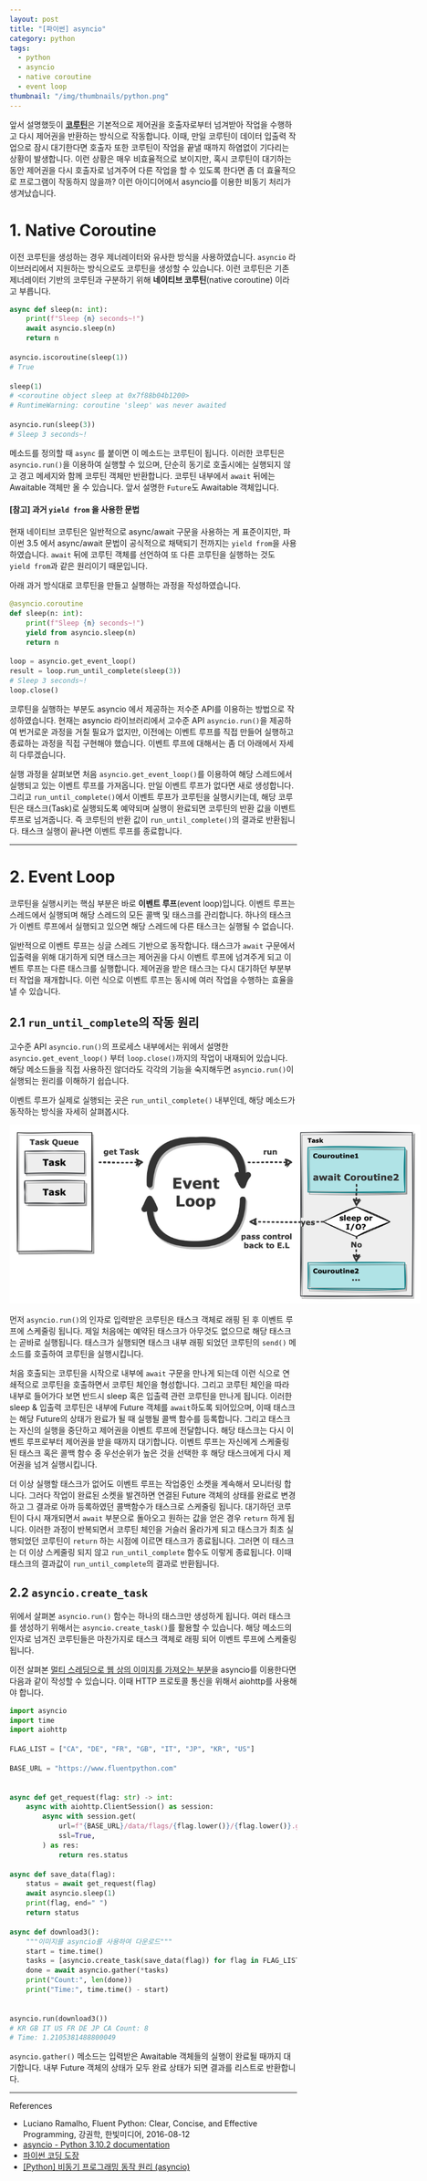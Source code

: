 ```yaml
---
layout: post
title: "[파이썬] asyncio"
category: python
tags:
  - python
  - asyncio
  - native coroutine
  - event loop
thumbnail: "/img/thumbnails/python.png"
---
```


앞서 설명했듯이 [**코루틴**](/docs/python-coroutine)은 기본적으로 제어권을 호출자로부터 넘겨받아 작업을 수행하고 다시 제어권을 반환하는 방식으로 작동합니다.
이때, 만일 코루틴이 데이터 입출력 작업으로 잠시 대기한다면 호출자 또한 코루틴이 작업을 끝낼 때까지 하염없이 기다리는 상황이 발생합니다.
이런 상황은 매우 비효율적으로 보이지만, 혹시 코루틴이 대기하는 동안 제어권을 다시 호출자로 넘겨주어 다른 작업을 할 수 있도록 한다면 좀 더 효율적으로 프로그램이 작동하지 않을까?
이런 아이디어에서 asyncio를 이용한 비동기 처리가 생겨났습니다.

# 1. Native Coroutine

이전 코루틴을 생성하는 경우 제너레이터와 유사한 방식을 사용하였습니다. `asyncio` 라이브러리에서 지원하는 방식으로도 코루틴을 생성할 수 있습니다.
이런 코루틴은 기존 제너레이터 기반의 코루틴과 구분하기 위해 **네이티브 코루틴**(native coroutine) 이라고 부릅니다.

```python
async def sleep(n: int):
    print(f"Sleep {n} seconds~!")
    await asyncio.sleep(n)
    return n

asyncio.iscoroutine(sleep(1))
# True

sleep(1)
# <coroutine object sleep at 0x7f88b04b1200>
# RuntimeWarning: coroutine 'sleep' was never awaited

asyncio.run(sleep(3))
# Sleep 3 seconds~!
```

메소드를 정의할 때 `async` 를 붙이면 이 메소드는 코루틴이 됩니다.
이러한 코루틴은 `asyncio.run()`을 이용하여 실행할 수 있으며, 단순히 동기로 호출시에는 실행되지 않고 경고 메세지와 함께 코루틴 객체만 반환합니다.
코루틴 내부에서 `await` 뒤에는 Awaitable 객체만 올 수 있습니다.
앞서 설명한 `Future`도 Awaitable 객체입니다.

#### [참고] 과거 `yield from` 을 사용한 문법

현재 네이티브 코루틴은 일반적으로 async/await 구문을 사용하는 게 표준이지만, 파이썬 3.5 에서 async/await 문법이 공식적으로 채택되기 전까지는 `yield from`을 사용하였습니다.
`await` 뒤에 코루틴 객체를 선언하여 또 다른 코루틴을 실행하는 것도 `yield from`과 같은 원리이기 때문입니다.

아래 과거 방식대로 코루틴을 만들고 실행하는 과정을 작성하였습니다.

```python
@asyncio.coroutine
def sleep(n: int):
    print(f"Sleep {n} seconds~!")
    yield from asyncio.sleep(n)
    return n

loop = asyncio.get_event_loop()
result = loop.run_until_complete(sleep(3))
# Sleep 3 seconds~!
loop.close()
```

코루틴을 실행하는 부분도 asyncio 에서 제공하는 저수준 API를 이용하는 방법으로 작성하였습니다.
현재는 asyncio 라이브러리에서 고수준 API `asyncio.run()`을 제공하여 번거로운 과정을 거칠 필요가 없지만, 이전에는 이벤트 루프를 직접 만들어 실행하고 종료하는 과정을 직접 구현해야 했습니다.
이벤트 루프에 대해서는 좀 더 아래에서 자세히 다루겠습니다.

실행 과정을 살펴보면 처음 `asyncio.get_event_loop()`를 이용하여 해당 스레드에서 실행되고 있는 이벤트 루프를 가져옵니다.
만일 이벤트 루프가 없다면 새로 생성합니다.
그리고 `run_until_complete()`에서 이벤트 루프가 코루틴을 실행시키는데, 해당 코루틴은 태스크(Task)로 실행되도록 예약되며 실행이 완료되면 코루틴의 반환 값을 이벤트 루프로 넘겨줍니다.
즉 코루틴의 반환 값이 `run_until_complete()`의 결과로 반환됩니다.
태스크 실행이 끝나면 이벤트 루프를 종료합니다.

---

# 2. Event Loop

코루틴을 실행시키는 핵심 부분은 바로 **이벤트 루프**(event loop)입니다.
이벤트 루프는 스레드에서 실행되며 해당 스레드의 모든 콜백 및 태스크를 관리합니다.
하나의 태스크가 이벤트 루프에서 실행되고 있으면 해당 스레드에 다른 태스크는 실행될 수 없습니다.

일반적으로 이벤트 루프는 싱글 스레드 기반으로 동작합니다.
태스크가 `await` 구문에서 입출력을 위해 대기하게 되면 태스크는 제어권을 다시 이벤트 루프에 넘겨주게 되고 이벤트 루프는 다른 태스크를 실행합니다.
제어권을 받은 태스크는 다시 대기하던 부분부터 작업을 재개합니다.
이런 식으로 이벤트 루프는 동시에 여러 작업을 수행하는 효율을 낼 수 있습니다.

## 2.1 `run_until_complete`의 작동 원리

고수준 API `asyncio.run()`의 프로세스 내부에서는 위에서 설명한 `asyncio.get_event_loop()` 부터 `loop.close()`까지의 작업이 내재되어 있습니다.
해당 메소드들을 직접 사용하진 않더라도 각각의 기능을 숙지해두면 `asyncio.run()`이 실행되는 원리를 이해하기 쉽습니다.

이벤트 루프가 실제로 실행되는 곳은 `run_until_complete()` 내부인데, 해당 메소드가 동작하는 방식을 자세히 살펴봅시다.

<img src="/img/posts/python-asyncio-event-loop.png" style="max-width:720px"/>

먼저 `asyncio.run()`의 인자로 입력받은 코루틴은 태스크 객체로 래핑 된 후 이벤트 루프에 스케줄링 됩니다.
제일 처음에는 예약된 태스크가 아무것도 없으므로 해당 태스크는 곧바로 실행됩니다.
태스크가 실행되면 태스크 내부 래핑 되었던 코루틴의 `send()` 메소드를 호출하여 코루틴을 실행시킵니다.

처음 호출되는 코루틴을 시작으로 내부에 `await` 구문을 만나게 되는데 이런 식으로 연쇄적으로 코루틴을 호출하면서 코루틴 체인을 형성합니다.
그리고 코루틴 체인을 따라 내부로 들어가다 보면 반드시 sleep 혹은 입출력 관련 코루틴을 만나게 됩니다.
이러한 sleep & 입출력 코루틴은 내부에 Future 객체를 `await`하도록 되어있으며,
이때 태스크는 해당 Future의 상태가 완료가 될 때 실행될 콜백 함수를 등록합니다.
그리고 태스크는 자신의 실행을 중단하고 제어권을 이벤트 루프에 전달합니다.
해당 태스크는 다시 이벤트 루프로부터 제어권을 받을 때까지 대기합니다.
이벤트 루프는 자신에게 스케줄링 된 태스크 혹은 콜백 함수 중 우선순위가 높은 것을 선택한 후 해당 태스크에게 다시 제어권을 넘겨 실행시킵니다.

더 이상 실행할 태스크가 없어도 이벤트 루프는 작업중인 소켓을 계속해서 모니터링 합니다.
그러다 작업이 완료된 소켓을 발견하면 연결된 Future 객체의 상태를 완료로 변경하고 그 결과로 아까 등록하였던 콜백함수가 태스크로 스케줄링 됩니다.
대기하던 코루틴이 다시 재개되면서 `await` 부분으로 돌아오고 원하는 값을 얻은 경우 `return` 하게 됩니다.
이러한 과정이 반복되면서 코루틴 체인을 거슬러 올라가게 되고 태스크가 최초 실행되었던 코루틴이 `return` 하는 시점에 이르면 태스크가 종료됩니다.
그러면 이 태스크는 더 이상 스케줄링 되지 않고 `run_until_complete` 함수도 이렇게 종료됩니다.
이때 태스크의 결과값이 `run_until_complete`의 결과로 반환됩니다.

## 2.2 `asyncio.create_task`

위에서 살펴본 `asyncio.run()` 함수는 하나의 태스크만 생성하게 됩니다.
여러 태스크를 생성하기 위해서는 `asyncio.create_task()`를 활용할 수 있습니다.
해당 메소드의 인자로 넘겨진 코루틴들은 마찬가지로 태스크 객체로 래핑 되어 이벤트 루프에 스케줄링 됩니다.

이전 살펴본 [멀티 스레딩으로 웹 상의 이미지를 가져오는 부분](/docs/python-future#2-multi-threading)을 asyncio를 이용한다면 다음과 같이 작성할 수 있습니다.
이때 HTTP 프로토콜 통신을 위해서 aiohttp를 사용해야 합니다.

```python
import asyncio
import time
import aiohttp

FLAG_LIST = ["CA", "DE", "FR", "GB", "IT", "JP", "KR", "US"]

BASE_URL = "https://www.fluentpython.com"


async def get_request(flag: str) -> int:
    async with aiohttp.ClientSession() as session:
        async with session.get(
            url=f"{BASE_URL}/data/flags/{flag.lower()}/{flag.lower()}.gif",
            ssl=True,
        ) as res:
            return res.status

async def save_data(flag):
    status = await get_request(flag)
    await asyncio.sleep(1)
    print(flag, end=" ")
    return status

async def download3():
    """이미지를 asyncio를 사용하여 다운로드"""
    start = time.time()
    tasks = [asyncio.create_task(save_data(flag)) for flag in FLAG_LIST]
    done = await asyncio.gather(*tasks)
    print("Count:", len(done))
    print("Time:", time.time() - start)


asyncio.run(download3())
# KR GB IT US FR DE JP CA Count: 8
# Time: 1.2105381488800049
```

`asyncio.gather()` 메소드는 입력받은 Awaitable 객체들의 실행이 완료될 때까지 대기합니다.
내부 Future 객체의 상태가 모두 완료 상태가 되면 결과를 리스트로 반환합니다.

---

References

- Luciano Ramalho, Fluent Python: Clear, Concise, and Effective Programming, 강권학, 한빛미디어, 2016-08-12
- [asyncio - Python 3.10.2 documentation](https://docs.python.org/ko/3/library/asyncio.html)
- [파이썬 코딩 도장](https://dojang.io/mod/page/view.php?id=2469)
- [[Python] 비동기 프로그래밍 동작 원리 (asyncio)](https://it-eldorado.tistory.com/159)
